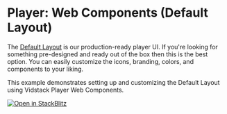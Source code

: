 # Player: Web Components (Default Layout)

The [Default Layout][default-layout] is our production-ready player UI. If you're looking for
something pre-designed and ready out of the box then this is the best option. You can easily
customize the icons, branding, colors, and components to your liking.

This example demonstrates setting up and customizing the Default Layout using Vidstack Player
Web Components.

[![Open in StackBlitz](https://developer.stackblitz.com/img/open_in_stackblitz.svg)][stackblitz-demo]

[default-layout]: https://vidstack.io/docs/wc/player/components/layouts/default-layout
[stackblitz-demo]: https://stackblitz.com/fork/github/vidstack/examples/tree/player/web-components/default-layout?title=Vidstack%20Player%20-%20Web%20Components%20%28Default%20Layout%29&file=src/main.ts&showSidebar=1
